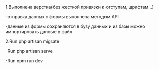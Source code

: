 <p>1.Выполнена верстка(без жесткой привязки к отступам, шрифтам...)</p>
<p>-отправка данных с формы выполнена методом API</p>
<p>-данные из формы сохраняются в бузу данных и из базы можно импортировать данные в файл</p>
<p>2.Run php artisan migrate</p>
<p>-Run php artisan serve</p>
<p>-Run npm run dev</p>
